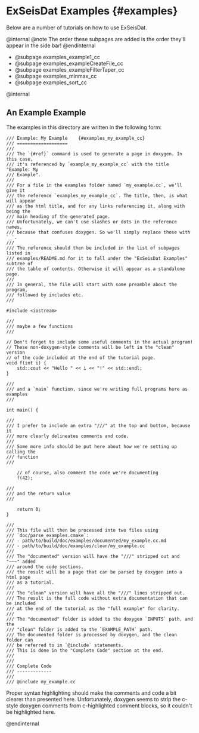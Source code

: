 
ExSeisDat Examples    {#examples}
==================

Below are a number of tutorials on how to use ExSeisDat.

@internal
    @note The order these subpages are added is the order they'll appear in the
          side bar!
@endinternal

- @subpage examples_example1_cc
- @subpage examples_exampleCreateFile_cc
- @subpage examples_exampleFilterTaper_cc
- @subpage examples_minmax_cc
- @subpage examples_sort_cc


@internal

An Example Example
------------------

The examples in this directory are written in the following form:

~~~
/// Example: My Example    {#examples_my_example_cc}
/// ===================
///
/// The `{#ref}` command is used to generate a page in doxygen. In this case,
/// it's referenced by `example_my_example_cc` with the title "Example: My
/// Example".
///
/// For a file in the examples folder named `my_example.cc`, we'll give it
/// the reference `examples_my_example_cc`. The title, then, is what will appear
/// as the html title, and for any links referencing it, along with being the
/// main heading of the generated page.
/// Unfortunately, we can't use slashes or dots in the reference names,
/// because that confuses doxygen. So we'll simply replace those with `_`.
///
/// The reference should then be included in the list of subpages listed in
/// examples/README.md for it to fall under the "ExSeisDat Examples" subtree of
/// the table of contents. Otherwise it will appear as a standalone page.
///
/// In general, the file will start with some preamble about the program,
/// followed by includes etc.
///

#include <iostream>

///
/// maybe a few functions
///

// Don't forget to include some useful comments in the actual program!
// These non-doxygen-style comments will be left in the "clean" version
// of the code included at the end of the tutorial page.
void f(int i) {
    std::cout << "Hello " << i << "!" << std::endl;
}

///
/// and a `main` function, since we're writing full programs here as examples
///

int main() {

///
/// I prefer to include an extra "///" at the top and bottom, because it
/// more clearly delineates comments and code.
///
/// Some more info should be put here about how we're setting up calling the
/// function
///

    // of course, also comment the code we're documenting
    f(42);

///
/// and the return value
///

    return 0;
}

///
/// This file will then be processed into two files using
/// `doc/parse_examples.cmake`:
/// - path/to/build/doc/examples/documented/my_example.cc.md
/// - path/to/build/doc/examples/clean/my_example.cc
///
/// The "documented" version will have the "///" stripped out and "~~~" added
/// around the code sections.
/// the result will be a page that can be parsed by doxygen into a html page
/// as a tutorial.
///
/// The "clean" version will have all the "///" lines stripped out.
/// The result is the full code without extra documentation that can be included
/// at the end of the tutorial as the "full example" for clarity.
///
/// The "documented" folder is added to the doxygen `INPUTS` path, and the
/// "clean" folder is added to the `EXAMPLE_PATH` path.
/// The documented folder is processed by doxygen, and the clean folder can
/// be referred to in `@include` statements.
/// This is done in the "Complete Code" section at the end.
///
///
/// Complete Code
/// -------------
///
/// @include my_example.cc
~~~

Proper syntax highlighting should make the comments and code a bit clearer than
presented here.
Unfortunately, doxygen seems to strip the c-style doxygen comments from
c-highlighted comment blocks, so it couldn't be highlighted here.

@endinternal

